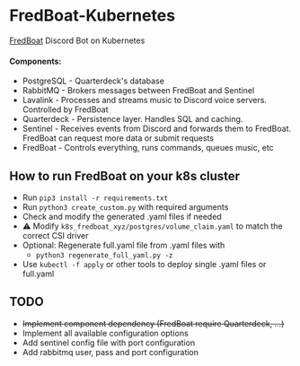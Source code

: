 # FredBoat-Kubernetes
[FredBoat](https://github.com/Frederikam/FredBoat) Discord Bot on Kubernetes

#### Components:
* PostgreSQL  - Quarterdeck's database
* RabbitMQ    - Brokers messages between FredBoat and Sentinel
* Lavalink    - Processes and streams music to Discord voice servers. Controlled by FredBoat
* Quarterdeck - Persistence layer. Handles SQL and caching.
* Sentinel    - Receives events from Discord and forwards them to FredBoat. FredBoat can request more data or submit requests
* FredBoat    - Controls everything, runs commands, queues music, etc

## How to run FredBoat on your k8s cluster
* Run ``pip3 install -r requirements.txt``
* Run ``python3 create_custom.py`` with required arguments
* Check and modify the generated .yaml files if needed
* ⚠️ Modify ``k8s_fredboat_xyz/postgres/volume_claim.yaml`` to match the correct CSI driver
* Optional: Regenerate full.yaml file from .yaml files with 
  * ``python3 regenerate_full_yaml.py -z``
* Use ``kubectl -f apply`` or other tools to deploy single .yaml files or full.yaml

## TODO
* ~~Implement component dependency (FredBoat require Quarterdeck, ...)~~
* Implement all available configuration options
* Add sentinel config file with port configuration
* Add rabbitmq user, pass and port configuration

